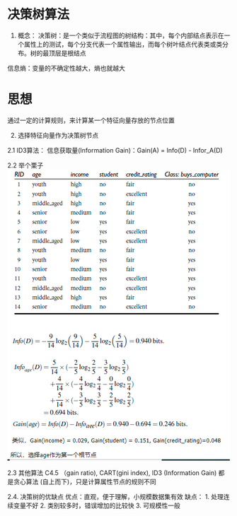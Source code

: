 # 决策树算法


1. 概念：
决策树：是一个类似于流程图的树结构：其中，每个内部结点表示在一个属性上的测试，每个分支代表一个属性输出，而每个树叶结点代表类或类分布。树的最顶层是根结点

信息熵：变量的不确定性越大，熵也就越大


# 思想
通过一定的计算规则，来计算某一个特征向量存放的节点位置


2. 选择特征向量作为决策树节点

2.1 ID3算法：
    信息获取量(Information Gain)：Gain(A) = Info(D) - Infor_A(D)


2.2 举个栗子
    ![Image text](决策树_ID3_计算规则.png)


2.3 其他算法
    C4.5 （gain ratio), CART(gini index), ID3 (Information Gain)
    都是贪心算法 (自上而下)，只是计算属性节点的规则不同


2.4. 决策树的优缺点
    优点：直观，便于理解，小规模数据集有效
    缺点：
        1. 处理连续变量不好
        2. 类别较多时，错误增加的比较快
        3. 可规模性一般